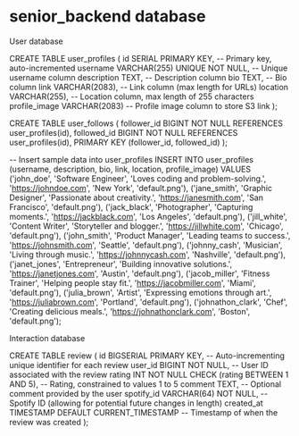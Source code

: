 # senior_backend database

User database

CREATE TABLE user_profiles (
    id SERIAL PRIMARY KEY,           -- Primary key, auto-incremented
    username VARCHAR(255) UNIQUE NOT NULL,  -- Unique username column
    description TEXT,                -- Description column
    bio TEXT,                        -- Bio column
    link VARCHAR(2083),              -- Link column (max length for URLs)
    location VARCHAR(255),           -- Location column, max length of 255 characters
    profile_image VARCHAR(2083)      -- Profile image column to store S3 link
);

CREATE TABLE user_follows (
    follower_id BIGINT NOT NULL REFERENCES user_profiles(id),
    followed_id BIGINT NOT NULL REFERENCES user_profiles(id),
    PRIMARY KEY (follower_id, followed_id)
);



-- Insert sample data into user_profiles
INSERT INTO user_profiles (username, description, bio, link, location, profile_image) VALUES
('john_doe', 'Software Engineer', 'Loves coding and problem-solving.', 'https://johndoe.com', 'New York', 'default.png'),
('jane_smith', 'Graphic Designer', 'Passionate about creativity.', 'https://janesmith.com', 'San Francisco', 'default.png'),
('jack_black', 'Photographer', 'Capturing moments.', 'https://jackblack.com', 'Los Angeles', 'default.png'),
('jill_white', 'Content Writer', 'Storyteller and blogger.', 'https://jillwhite.com', 'Chicago', 'default.png'),
('john_smith', 'Product Manager', 'Leading teams to success.', 'https://johnsmith.com', 'Seattle', 'default.png'),
('johnny_cash', 'Musician', 'Living through music.', 'https://johnnycash.com', 'Nashville', 'default.png'),
('janet_jones', 'Entrepreneur', 'Building innovative solutions.', 'https://janetjones.com', 'Austin', 'default.png'),
('jacob_miller', 'Fitness Trainer', 'Helping people stay fit.', 'https://jacobmiller.com', 'Miami', 'default.png'),
('julia_brown', 'Artist', 'Expressing emotions through art.', 'https://juliabrown.com', 'Portland', 'default.png'),
('johnathon_clark', 'Chef', 'Creating delicious meals.', 'https://johnathonclark.com', 'Boston', 'default.png');




Interaction database

CREATE TABLE review (
    id BIGSERIAL PRIMARY KEY, -- Auto-incrementing unique identifier for each review
    user_id BIGINT NOT NULL,  -- User ID associated with the review
    rating INT NOT NULL CHECK (rating BETWEEN 1 AND 5), -- Rating, constrained to values 1 to 5
    comment TEXT,            -- Optional comment provided by the user
    spotify_id VARCHAR(64) NOT NULL, -- Spotify ID (allowing for potential future changes in length)
    created_at TIMESTAMP DEFAULT CURRENT_TIMESTAMP -- Timestamp of when the review was created
);
